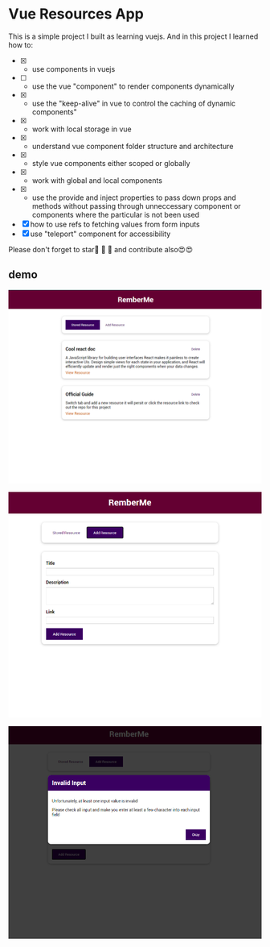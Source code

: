 # Vue Resources App

This is a simple project I built as learning vuejs. And in this project I learned how to:

* [x] - use components in vuejs
* [ ] - use the vue "component" to render components dynamically
* [x] - use the "keep-alive" in vue to control the caching of dynamic components"
* [x] - work with local storage in vue
* [x] - understand vue component folder structure and architecture
* [x] - style vue components either scoped or globally
* [x] - work with global and local components
* [x] - use the provide and inject properties to pass down props and methods without passing through unneccessary component or components where the particular is not been used
* [x] how to use refs to fetching values from form inputs
* [x] use "teleport" component for accessibility

Please don't forget to star🌟 🌟 🌟  and contribute also😍😍

## demo
![demo image](demo.png)

![demo image](demo2.png)

![demo image](demo3.png)